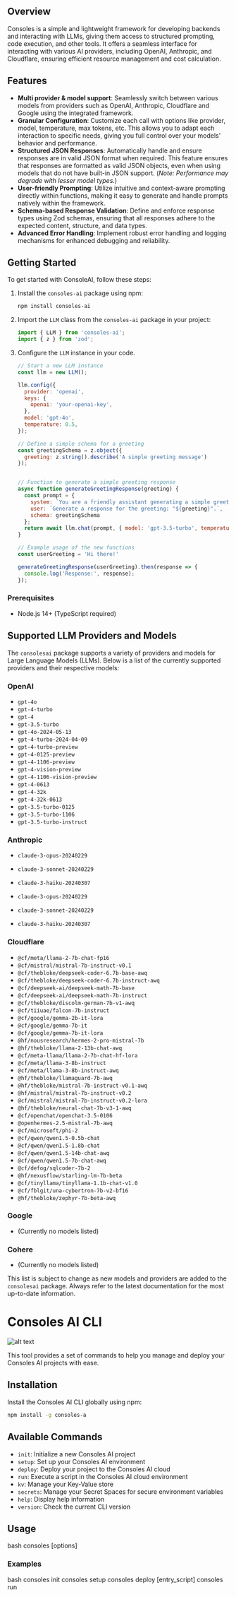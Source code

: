 ## Overview

Consoles is a simple and lightweight framework for developing backends and interacting with LLMs, giving them access to structured prompting, code execution, and other tools. It offers a seamless interface for interacting with various AI providers, including OpenAI, Anthropic, and Cloudflare, ensuring efficient resource management and cost calculation.

## Features

- **Multi provider & model support**: Seamlessly switch between various models from providers such as  OpenAI, Anthropic, Cloudflare and Google using the integrated framework.
- **Granular Configuration**: Customize each call with options like provider, model, temperature, max tokens, etc. This allows you to adapt each interaction to specific needs, giving you full control over your models' behavior and performance.
- **Structured JSON Responses**: Automatically handle and ensure responses are in valid JSON format when required. This feature ensures that responses are formatted as valid JSON objects, even when using models that do not have built-in JSON support. (*Note: Performance may degrade with lesser model types.*)
- **User-friendly Prompting**: Utilize intuitive and context-aware prompting directly within functions, making it easy to generate and handle prompts natively within the framework.
- **Schema-based Response Validation**: Define and enforce response types using Zod schemas, ensuring that all responses adhere to the expected content, structure, and data types.
- **Advanced Error Handling**: Implement robust error handling and logging mechanisms for enhanced debugging and reliability.

## Getting Started

To get started with ConsoleAI, follow these steps:

1. Install the `consoles-ai` package using npm:
   ```sh
   npm install consoles-ai
   ```

2. Import the `LLM` class from the `consoles-ai` package in your project:
   ```javascript
   import { LLM } from 'consoles-ai';
   import { z } from 'zod';
   ```

3. Configure the `LLM` instance in your code.
   ```javascript
   // Start a new LLM instance
   const llm = new LLM();

   llm.config({
     provider: 'openai',
     keys: {
       openai: 'your-openai-key',
     },
     model: 'gpt-4o',
     temperature: 0.5,
   });

   // Define a simple schema for a greeting
   const greetingSchema = z.object({
     greeting: z.string().describe('A simple greeting message')
   });


   // Function to generate a simple greeting response
   async function generateGreetingResponse(greeting) {
     const prompt = {
       system: `You are a friendly assistant generating a simple greeting response.`,
       user: `Generate a response for the greeting: "${greeting}".`,
       schema: greetingSchema
     };
     return await llm.chat(prompt, { model: 'gpt-3.5-turbo', temperature: 0.7, maxTokens: 50 });
   }

   // Example usage of the new functions
   const userGreeting = 'Hi there!'

   generateGreetingResponse(userGreeting).then(response => {
     console.log('Response:', response);
   });
   ```

### Prerequisites
- Node.js 14+ (TypeScript required)

## Supported LLM Providers and Models

The `consolesai` package supports a variety of providers and models for Large Language Models (LLMs). Below is a list of the currently supported providers and their respective models:

### OpenAI
- `gpt-4o`
- `gpt-4-turbo`
- `gpt-4`
- `gpt-3.5-turbo`
- `gpt-4o-2024-05-13`
- `gpt-4-turbo-2024-04-09`
- `gpt-4-turbo-preview`
- `gpt-4-0125-preview`
- `gpt-4-1106-preview`
- `gpt-4-vision-preview`
- `gpt-4-1106-vision-preview`
- `gpt-4-0613`
- `gpt-4-32k`
- `gpt-4-32k-0613`
- `gpt-3.5-turbo-0125`
- `gpt-3.5-turbo-1106`
- `gpt-3.5-turbo-instruct`

### Anthropic
- `claude-3-opus-20240229`
- `claude-3-sonnet-20240229`
- `claude-3-haiku-20240307`

- `claude-3-opus-20240229`
- `claude-3-sonnet-20240229`
- `claude-3-haiku-20240307`

### Cloudflare
- `@cf/meta/llama-2-7b-chat-fp16`
- `@cf/mistral/mistral-7b-instruct-v0.1`
- `@cf/thebloke/deepseek-coder-6.7b-base-awq`
- `@cf/thebloke/deepseek-coder-6.7b-instruct-awq`
- `@cf/deepseek-ai/deepseek-math-7b-base`
- `@cf/deepseek-ai/deepseek-math-7b-instruct`
- `@cf/thebloke/discolm-german-7b-v1-awq`
- `@cf/tiiuae/falcon-7b-instruct`
- `@cf/google/gemma-2b-it-lora`
- `@cf/google/gemma-7b-it`
- `@cf/google/gemma-7b-it-lora`
- `@hf/nousresearch/hermes-2-pro-mistral-7b`
- `@hf/thebloke/llama-2-13b-chat-awq`
- `@cf/meta-llama/llama-2-7b-chat-hf-lora`
- `@cf/meta/llama-3-8b-instruct`
- `@cf/meta/llama-3-8b-instruct-awq`
- `@hf/thebloke/llamaguard-7b-awq`
- `@hf/thebloke/mistral-7b-instruct-v0.1-awq`
- `@hf/mistral/mistral-7b-instruct-v0.2`
- `@cf/mistral/mistral-7b-instruct-v0.2-lora`
- `@hf/thebloke/neural-chat-7b-v3-1-awq`
- `@cf/openchat/openchat-3.5-0106`
- `@openhermes-2.5-mistral-7b-awq`
- `@cf/microsoft/phi-2`
- `@cf/qwen/qwen1.5-0.5b-chat`
- `@cf/qwen/qwen1.5-1.8b-chat`
- `@cf/qwen/qwen1.5-14b-chat-awq`
- `@cf/qwen/qwen1.5-7b-chat-awq`
- `@cf/defog/sqlcoder-7b-2`
- `@hf/nexusflow/starling-lm-7b-beta`
- `@cf/tinyllama/tinyllama-1.1b-chat-v1.0`
- `@cf/fblgit/una-cybertron-7b-v2-bf16`
- `@hf/thebloke/zephyr-7b-beta-awq`

### Google
- (Currently no models listed)

### Cohere
- (Currently no models listed)

This list is subject to change as new models and providers are added to the `consolesai` package. Always refer to the latest documentation for the most up-to-date information.

# Consoles AI CLI
![alt text](https://i.imgur.com/582jvCe.png)

This tool provides a set of commands to help you manage and deploy your Consoles AI projects with ease.

## Installation

Install the Consoles AI CLI globally using npm:
```bash
npm install -g consoles-a
```

## Available Commands

- `init`: Initialize a new Consoles AI project
- `setup`: Set up your Consoles AI environment
- `deploy`: Deploy your project to the Consoles AI cloud
- `run`: Execute a script in the Consoles AI cloud environment
- `kv`: Manage your Key-Value store
- `secrets`: Manage your Secret Spaces for secure environment variables
- `help`: Display help information
- `version`: Check the current CLI version

## Usage
bash
consoles <command> [options]


### Examples
bash
consoles init
consoles setup
consoles deploy [entry_script]
consoles run <script>
consoles kv [action] [namespace] [key] [value]
consoles secrets [action] [space] [key] [value]
consoles help
consoles -v


## Getting Started
1. Install the CLI globally using npm
2. Run `consoles init` to create a new project
3. Use `consoles setup` to configure your environment
4. Develop your project using Consoles AI features
5. When ready, use `consoles deploy` to push your project to the cloud

## Support

For more information and detailed documentation, visit our website or reach out to our support team.

Happy coding with Consoles AI! 🚀✨

